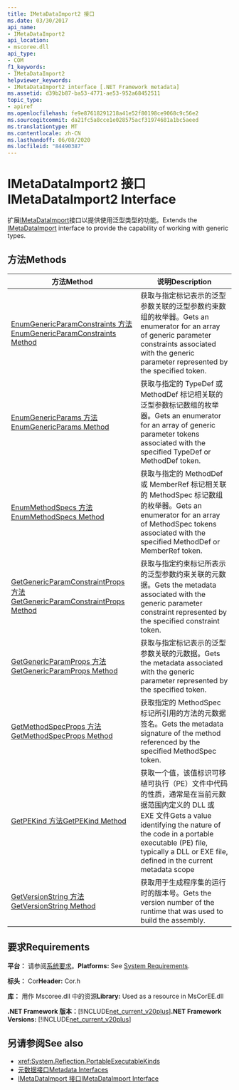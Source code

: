 ```yaml
---
title: IMetaDataImport2 接口
ms.date: 03/30/2017
api_name:
- IMetaDataImport2
api_location:
- mscoree.dll
api_type:
- COM
f1_keywords:
- IMetaDataImport2
helpviewer_keywords:
- IMetaDataImport2 interface [.NET Framework metadata]
ms.assetid: d39b2b87-ba53-4771-ae53-952a68452511
topic_type:
- apiref
ms.openlocfilehash: fe9e87618291218a41e52f80198ce9068c9c56e2
ms.sourcegitcommit: da21fc5a8cce1e028575acf31974681a1bc5aeed
ms.translationtype: MT
ms.contentlocale: zh-CN
ms.lasthandoff: 06/08/2020
ms.locfileid: "84490387"
---
```

# <a name="imetadataimport2-interface"></a><span data-ttu-id="f535a-102">IMetaDataImport2 接口</span><span class="sxs-lookup"><span data-stu-id="f535a-102">IMetaDataImport2 Interface</span></span>
<span data-ttu-id="f535a-103">扩展[IMetaDataImport](imetadataimport-interface.md)接口以提供使用泛型类型的功能。</span><span class="sxs-lookup"><span data-stu-id="f535a-103">Extends the [IMetaDataImport](imetadataimport-interface.md) interface to provide the capability of working with generic types.</span></span>  
  
## <a name="methods"></a><span data-ttu-id="f535a-104">方法</span><span class="sxs-lookup"><span data-stu-id="f535a-104">Methods</span></span>  
  
|<span data-ttu-id="f535a-105">方法</span><span class="sxs-lookup"><span data-stu-id="f535a-105">Method</span></span>|<span data-ttu-id="f535a-106">说明</span><span class="sxs-lookup"><span data-stu-id="f535a-106">Description</span></span>|  
|------------|-----------------|  
|[<span data-ttu-id="f535a-107">EnumGenericParamConstraints 方法</span><span class="sxs-lookup"><span data-stu-id="f535a-107">EnumGenericParamConstraints Method</span></span>](imetadataimport2-enumgenericparamconstraints-method.md)|<span data-ttu-id="f535a-108">获取与指定标记表示的泛型参数关联的泛型参数约束数组的枚举器。</span><span class="sxs-lookup"><span data-stu-id="f535a-108">Gets an enumerator for an array of generic parameter constraints associated with the generic parameter represented by the specified token.</span></span>|  
|[<span data-ttu-id="f535a-109">EnumGenericParams 方法</span><span class="sxs-lookup"><span data-stu-id="f535a-109">EnumGenericParams Method</span></span>](imetadataimport2-enumgenericparams-method.md)|<span data-ttu-id="f535a-110">获取与指定的 TypeDef 或 MethodDef 标记相关联的泛型参数标记数组的枚举器。</span><span class="sxs-lookup"><span data-stu-id="f535a-110">Gets an enumerator for an array of generic parameter tokens associated with the specified TypeDef or MethodDef token.</span></span>|  
|[<span data-ttu-id="f535a-111">EnumMethodSpecs 方法</span><span class="sxs-lookup"><span data-stu-id="f535a-111">EnumMethodSpecs Method</span></span>](imetadataimport2-enummethodspecs-method.md)|<span data-ttu-id="f535a-112">获取与指定的 MethodDef 或 MemberRef 标记相关联的 MethodSpec 标记数组的枚举器。</span><span class="sxs-lookup"><span data-stu-id="f535a-112">Gets an enumerator for an array of MethodSpec tokens associated with the specified MethodDef or MemberRef token.</span></span>|  
|[<span data-ttu-id="f535a-113">GetGenericParamConstraintProps 方法</span><span class="sxs-lookup"><span data-stu-id="f535a-113">GetGenericParamConstraintProps Method</span></span>](imetadataimport2-getgenericparamconstraintprops-method.md)|<span data-ttu-id="f535a-114">获取与指定约束标记所表示的泛型参数约束关联的元数据。</span><span class="sxs-lookup"><span data-stu-id="f535a-114">Gets the metadata associated with the generic parameter constraint represented by the specified constraint token.</span></span>|  
|[<span data-ttu-id="f535a-115">GetGenericParamProps 方法</span><span class="sxs-lookup"><span data-stu-id="f535a-115">GetGenericParamProps Method</span></span>](imetadataimport2-getgenericparamprops-method.md)|<span data-ttu-id="f535a-116">获取与指定标记表示的泛型参数关联的元数据。</span><span class="sxs-lookup"><span data-stu-id="f535a-116">Gets the metadata associated with the generic parameter represented by the specified token.</span></span>|  
|[<span data-ttu-id="f535a-117">GetMethodSpecProps 方法</span><span class="sxs-lookup"><span data-stu-id="f535a-117">GetMethodSpecProps Method</span></span>](imetadataimport2-getmethodspecprops-method.md)|<span data-ttu-id="f535a-118">获取指定的 MethodSpec 标记所引用的方法的元数据签名。</span><span class="sxs-lookup"><span data-stu-id="f535a-118">Gets the metadata signature of the method referenced by the specified MethodSpec token.</span></span>|  
|[<span data-ttu-id="f535a-119">GetPEKind 方法</span><span class="sxs-lookup"><span data-stu-id="f535a-119">GetPEKind Method</span></span>](imetadataimport2-getpekind-method.md)|<span data-ttu-id="f535a-120">获取一个值，该值标识可移植可执行（PE）文件中代码的性质，通常是在当前元数据范围内定义的 DLL 或 EXE 文件</span><span class="sxs-lookup"><span data-stu-id="f535a-120">Gets a value identifying the nature of the code in a portable executable (PE) file, typically a DLL or EXE file, defined in the current metadata scope</span></span>|  
|[<span data-ttu-id="f535a-121">GetVersionString 方法</span><span class="sxs-lookup"><span data-stu-id="f535a-121">GetVersionString Method</span></span>](imetadataimport2-getversionstring-method.md)|<span data-ttu-id="f535a-122">获取用于生成程序集的运行时的版本号。</span><span class="sxs-lookup"><span data-stu-id="f535a-122">Gets the version number of the runtime that was used to build the assembly.</span></span>|  
  
## <a name="requirements"></a><span data-ttu-id="f535a-123">要求</span><span class="sxs-lookup"><span data-stu-id="f535a-123">Requirements</span></span>  
 <span data-ttu-id="f535a-124">**平台：** 请参阅[系统要求](../../get-started/system-requirements.md)。</span><span class="sxs-lookup"><span data-stu-id="f535a-124">**Platforms:** See [System Requirements](../../get-started/system-requirements.md).</span></span>  
  
 <span data-ttu-id="f535a-125">**标头：** Cor</span><span class="sxs-lookup"><span data-stu-id="f535a-125">**Header:** Cor.h</span></span>  
  
 <span data-ttu-id="f535a-126">**库：** 用作 Mscoree.dll 中的资源</span><span class="sxs-lookup"><span data-stu-id="f535a-126">**Library:** Used as a resource in MsCorEE.dll</span></span>  
  
 <span data-ttu-id="f535a-127">**.NET Framework 版本：**[!INCLUDE[net_current_v20plus](../../../../includes/net-current-v20plus-md.md)]</span><span class="sxs-lookup"><span data-stu-id="f535a-127">**.NET Framework Versions:** [!INCLUDE[net_current_v20plus](../../../../includes/net-current-v20plus-md.md)]</span></span>  
  
## <a name="see-also"></a><span data-ttu-id="f535a-128">另请参阅</span><span class="sxs-lookup"><span data-stu-id="f535a-128">See also</span></span>

- <xref:System.Reflection.PortableExecutableKinds>
- [<span data-ttu-id="f535a-129">元数据接口</span><span class="sxs-lookup"><span data-stu-id="f535a-129">Metadata Interfaces</span></span>](metadata-interfaces.md)
- [<span data-ttu-id="f535a-130">IMetaDataImport 接口</span><span class="sxs-lookup"><span data-stu-id="f535a-130">IMetaDataImport Interface</span></span>](imetadataimport-interface.md)
